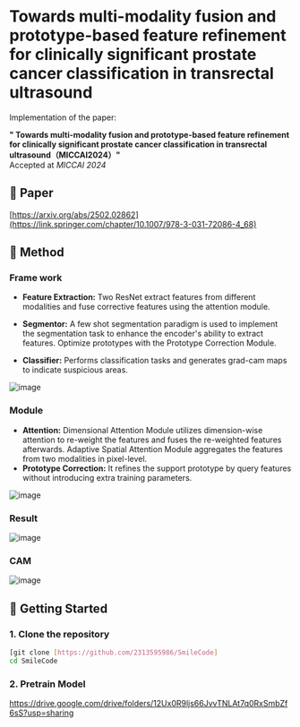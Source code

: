 # Towards multi-modality fusion and prototype-based feature refinement for clinically significant prostate cancer classification in transrectal ultrasound

Implementation of the paper:

**" Towards multi-modality fusion and prototype-based feature refinement for clinically significant prostate cancer classification in transrectal ultrasound（MICCAI2024）"**  
Accepted at *MICCAI 2024*

## 📄 Paper
[https://arxiv.org/abs/2502.02862](https://link.springer.com/chapter/10.1007/978-3-031-72086-4_68)

## 🧠 Method
### Frame work
- **Feature Extraction:** Two ResNet extract features from different modalities and fuse corrective features using the attention module.

- **Segmentor:** A few shot segmentation paradigm is used to implement the segmentation task to enhance the encoder's ability to extract features. Optimize prototypes with the Prototype Correction Module.

- **Classifier:** Performs classification tasks and generates grad-cam maps to indicate suspicious areas.
  
![image](https://github.com/user-attachments/assets/2fc52ec8-c101-406e-a817-b88b3f7dc69a)
### Module
- **Attention:** Dimensional Attention Module utilizes dimension-wise attention to re-weight the features and fuses the re-weighted features afterwards. Adaptive Spatial Attention Module aggregates the features from two modalities in pixel-level.
- **Prototype Correction:** It refines the support prototype by query features without introducing extra training parameters.

![image](https://github.com/user-attachments/assets/fd0e3e2a-4e50-4dd4-afc2-6c68680de256)
### Result
![image](https://github.com/user-attachments/assets/9662f9d9-e829-4f96-8e2d-c86792f3a3f6)
### CAM
![image](https://github.com/user-attachments/assets/b60bf7c3-42de-469f-8ad2-24275cad06e5)

## 🚀 Getting Started

### 1. Clone the repository

```bash
[git clone [https://github.com/2313595986/SmileCode]
cd SmileCode
```

### 2. Pretrain Model
https://drive.google.com/drive/folders/12Ux0R9ljs66JvvTNLAt7q0RxSmbZf6sS?usp=sharing




